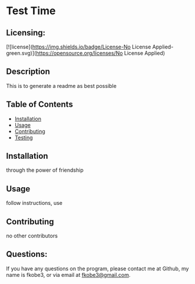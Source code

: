 
  # Test Time
  ## Licensing: 
[![license](https://img.shields.io/badge/License-No License Applied-green.svg)](https://opensource.org/licenses/No License Applied)

## Description
This is to generate a readme as best possible
## Table of Contents
+ [Installation](#installation)
+ [Usage](#usage)
+ [Contributing](#contributing)
+ [Testing](#testing)

## Installation
  through the power of friendship
## Usage
  follow instructions, use
## Contributing
  no other contributors
## Questions:
If you have any questions on the program, please contact me at Github, my name is fkobe3, or via email at fkobe3@gmail.com.
